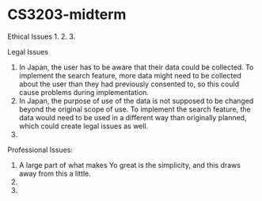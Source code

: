 # CS3203-midterm

Ethical Issues
  1. 
  2. 
  3.
  
Legal Issues 
  1. In Japan, the user has to be aware that their data could be collected. To implement the search feature, more data might need to be collected about the user than they had previously consented to, so this could cause problems during implementation.
  2. In Japan, the purpose of use of the data is not supposed to be changed beyond the original scope of use. To implement the search feature, the data would need to be used in a different way than originally planned, which could create legal issues as well.
  3. 
  
Professional Issues:
  1. A large part of what makes Yo great is the simplicity, and this draws away from this a little. 
  2. 
  3. 
